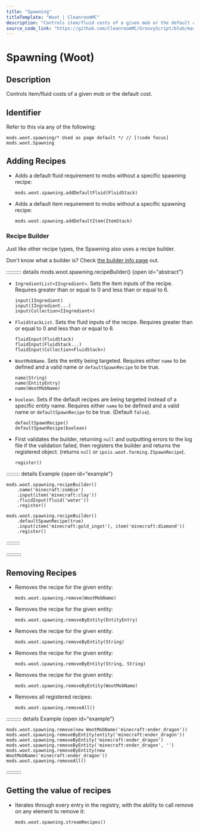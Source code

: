 ```yaml
---
title: "Spawning"
titleTemplate: "Woot | CleanroomMC"
description: "Controls item/fluid costs of a given mob or the default cost."
source_code_link: "https://github.com/CleanroomMC/GroovyScript/blob/master/src/main/java/com/cleanroommc/groovyscript/compat/mods/woot/Spawning.java"
---
```


# Spawning (Woot)

## Description

Controls item/fluid costs of a given mob or the default cost.

## Identifier

Refer to this via any of the following:

```groovy:no-line-numbers {1}
mods.woot.spawning/* Used as page default */ // [!code focus]
mods.woot.Spawning
```


## Adding Recipes

- Adds a default fluid requirement to mobs without a specific spawning recipe:

    ```groovy:no-line-numbers
    mods.woot.spawning.addDefaultFluid(FluidStack)
    ```

- Adds a default item requirement to mobs without a specific spawning recipe:

    ```groovy:no-line-numbers
    mods.woot.spawning.addDefaultItem(ItemStack)
    ```


### Recipe Builder

Just like other recipe types, the Spawning also uses a recipe builder.

Don't know what a builder is? Check [the builder info page](../../../groovy/builder.md) out.

:::::::::: details mods.woot.spawning.recipeBuilder() {open id="abstract"}
- `IngredientList<IIngredient>`. Sets the item inputs of the recipe. Requires greater than or equal to 0 and less than or equal to 6.

    ```groovy:no-line-numbers
    input(IIngredient)
    input(IIngredient...)
    input(Collection<IIngredient>)
    ```

- `FluidStackList`. Sets the fluid inputs of the recipe. Requires greater than or equal to 0 and less than or equal to 6.

    ```groovy:no-line-numbers
    fluidInput(FluidStack)
    fluidInput(FluidStack...)
    fluidInput(Collection<FluidStack>)
    ```

- `WootMobName`. Sets the entity being targeted. Requires either `name` to be defined and a valid name or `defaultSpawnRecipe` to be true.

    ```groovy:no-line-numbers
    name(String)
    name(EntityEntry)
    name(WootMobName)
    ```

- `boolean`. Sets if the default recipes are being targeted instead of a specific entity name. Requires either `name` to be defined and a valid name or `defaultSpawnRecipe` to be true. (Default `false`).

    ```groovy:no-line-numbers
    defaultSpawnRecipe()
    defaultSpawnRecipe(boolean)
    ```

- First validates the builder, returning `null` and outputting errors to the log file if the validation failed, then registers the builder and returns the registered object. (returns `null` or `ipsis.woot.farming.ISpawnRecipe`).

    ```groovy:no-line-numbers
    register()
    ```

::::::::: details Example {open id="example"}
```groovy:no-line-numbers
mods.woot.spawning.recipeBuilder()
    .name('minecraft:zombie')
    .input(item('minecraft:clay'))
    .fluidInput(fluid('water'))
    .register()

mods.woot.spawning.recipeBuilder()
    .defaultSpawnRecipe(true)
    .input(item('minecraft:gold_ingot'), item('minecraft:diamond'))
    .register()
```

:::::::::

::::::::::

## Removing Recipes

- Removes the recipe for the given entity:

    ```groovy:no-line-numbers
    mods.woot.spawning.remove(WootMobName)
    ```

- Removes the recipe for the given entity:

    ```groovy:no-line-numbers
    mods.woot.spawning.removeByEntity(EntityEntry)
    ```

- Removes the recipe for the given entity:

    ```groovy:no-line-numbers
    mods.woot.spawning.removeByEntity(String)
    ```

- Removes the recipe for the given entity:

    ```groovy:no-line-numbers
    mods.woot.spawning.removeByEntity(String, String)
    ```

- Removes the recipe for the given entity:

    ```groovy:no-line-numbers
    mods.woot.spawning.removeByEntity(WootMobName)
    ```

- Removes all registered recipes:

    ```groovy:no-line-numbers
    mods.woot.spawning.removeAll()
    ```

:::::::::: details Example {open id="example"}
```groovy:no-line-numbers
mods.woot.spawning.remove(new WootMobName('minecraft:ender_dragon'))
mods.woot.spawning.removeByEntity(entity('minecraft:ender_dragon'))
mods.woot.spawning.removeByEntity('minecraft:ender_dragon')
mods.woot.spawning.removeByEntity('minecraft:ender_dragon', '')
mods.woot.spawning.removeByEntity(new WootMobName('minecraft:ender_dragon'))
mods.woot.spawning.removeAll()
```

::::::::::

## Getting the value of recipes

- Iterates through every entry in the registry, with the ability to call remove on any element to remove it:

    ```groovy:no-line-numbers
    mods.woot.spawning.streamRecipes()
    ```

